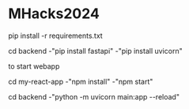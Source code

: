 # MHacks2024
pip install -r requirements.txt


cd backend
    -"pip install fastapi"
    -"pip install uvicorn"



to start webapp


cd my-react-app
    -"npm install"
    -"npm start"


cd backend
    -"python -m uvicorn main:app --reload"

